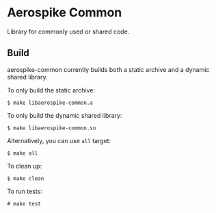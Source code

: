 # Aerospike Common

Library for commonly used or shared code.

## Build

aerospike-common currently builds both a static archive and a dynamic shared library.

To only build the static archive:

	$ make libaerospike-common.a

To only build the dynamic shared library:

	$ make libaerospike-common.so

Alternatively, you can use `all` target:

	$ make all

To clean up:

	$ make clean

To run tests:

	# make test

